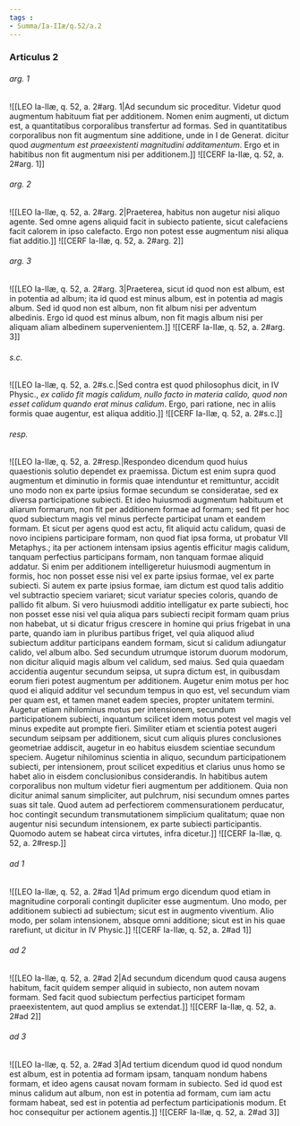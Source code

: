 ```yaml
---
tags : 
- Summa/Ia-IIæ/q.52/a.2
---
```


### Articulus 2

###### arg. 1
![[LEO Ia-IIæ, q. 52, a. 2#arg. 1|Ad secundum sic proceditur. Videtur quod augmentum habituum fiat per additionem. Nomen enim augmenti, ut dictum est, a quantitatibus corporalibus transfertur ad formas. Sed in quantitatibus corporalibus non fit augmentum sine additione, unde in I de Generat. dicitur quod *augmentum est praeexistenti magnitudini additamentum*. Ergo et in habitibus non fit augmentum nisi per additionem.]]
![[CERF Ia-IIæ, q. 52, a. 2#arg. 1]]

###### arg. 2
![[LEO Ia-IIæ, q. 52, a. 2#arg. 2|Praeterea, habitus non augetur nisi aliquo agente. Sed omne agens aliquid facit in subiecto patiente, sicut calefaciens facit calorem in ipso calefacto. Ergo non potest esse augmentum nisi aliqua fiat additio.]]
![[CERF Ia-IIæ, q. 52, a. 2#arg. 2]]

###### arg. 3
![[LEO Ia-IIæ, q. 52, a. 2#arg. 3|Praeterea, sicut id quod non est album, est in potentia ad album; ita id quod est minus album, est in potentia ad magis album. Sed id quod non est album, non fit album nisi per adventum albedinis. Ergo id quod est minus album, non fit magis album nisi per aliquam aliam albedinem supervenientem.]]
![[CERF Ia-IIæ, q. 52, a. 2#arg. 3]]

###### s.c.
![[LEO Ia-IIæ, q. 52, a. 2#s.c.|Sed contra est quod philosophus dicit, in IV Physic., *ex calido fit magis calidum, nullo facto in materia calido, quod non esset calidum quando erat minus calidum*. Ergo, pari ratione, nec in aliis formis quae augentur, est aliqua additio.]]
![[CERF Ia-IIæ, q. 52, a. 2#s.c.]]

###### resp.
![[LEO Ia-IIæ, q. 52, a. 2#resp.|Respondeo dicendum quod huius quaestionis solutio dependet ex praemissa. Dictum est enim supra quod augmentum et diminutio in formis quae intenduntur et remittuntur, accidit uno modo non ex parte ipsius formae secundum se consideratae, sed ex diversa participatione subiecti. Et ideo huiusmodi augmentum habituum et aliarum formarum, non fit per additionem formae ad formam; sed fit per hoc quod subiectum magis vel minus perfecte participat unam et eandem formam. Et sicut per agens quod est actu, fit aliquid actu calidum, quasi de novo incipiens participare formam, non quod fiat ipsa forma, ut probatur VII Metaphys.; ita per actionem intensam ipsius agentis efficitur magis calidum, tanquam perfectius participans formam, non tanquam formae aliquid addatur. Si enim per additionem intelligeretur huiusmodi augmentum in formis, hoc non posset esse nisi vel ex parte ipsius formae, vel ex parte subiecti. Si autem ex parte ipsius formae, iam dictum est quod talis additio vel subtractio speciem variaret; sicut variatur species coloris, quando de pallido fit album. Si vero huiusmodi additio intelligatur ex parte subiecti, hoc non posset esse nisi vel quia aliqua pars subiecti recipit formam quam prius non habebat, ut si dicatur frigus crescere in homine qui prius frigebat in una parte, quando iam in pluribus partibus friget, vel quia aliquod aliud subiectum additur participans eandem formam, sicut si calidum adiungatur calido, vel album albo. Sed secundum utrumque istorum duorum modorum, non dicitur aliquid magis album vel calidum, sed maius. Sed quia quaedam accidentia augentur secundum seipsa, ut supra dictum est, in quibusdam eorum fieri potest augmentum per additionem. Augetur enim motus per hoc quod ei aliquid additur vel secundum tempus in quo est, vel secundum viam per quam est, et tamen manet eadem species, propter unitatem termini. Augetur etiam nihilominus motus per intensionem, secundum participationem subiecti, inquantum scilicet idem motus potest vel magis vel minus expedite aut prompte fieri. Similiter etiam et scientia potest augeri secundum seipsam per additionem, sicut cum aliquis plures conclusiones geometriae addiscit, augetur in eo habitus eiusdem scientiae secundum speciem. Augetur nihilominus scientia in aliquo, secundum participationem subiecti, per intensionem, prout scilicet expeditius et clarius unus homo se habet alio in eisdem conclusionibus considerandis. In habitibus autem corporalibus non multum videtur fieri augmentum per additionem. Quia non dicitur animal sanum simpliciter, aut pulchrum, nisi secundum omnes partes suas sit tale. Quod autem ad perfectiorem commensurationem perducatur, hoc contingit secundum transmutationem simplicium qualitatum; quae non augentur nisi secundum intensionem, ex parte subiecti participantis. Quomodo autem se habeat circa virtutes, infra dicetur.]]
![[CERF Ia-IIæ, q. 52, a. 2#resp.]]

###### ad 1
![[LEO Ia-IIæ, q. 52, a. 2#ad 1|Ad primum ergo dicendum quod etiam in magnitudine corporali contingit dupliciter esse augmentum. Uno modo, per additionem subiecti ad subiectum; sicut est in augmento viventium. Alio modo, per solam intensionem, absque omni additione; sicut est in his quae rarefiunt, ut dicitur in IV Physic.]]
![[CERF Ia-IIæ, q. 52, a. 2#ad 1]]

###### ad 2
![[LEO Ia-IIæ, q. 52, a. 2#ad 2|Ad secundum dicendum quod causa augens habitum, facit quidem semper aliquid in subiecto, non autem novam formam. Sed facit quod subiectum perfectius participet formam praeexistentem, aut quod amplius se extendat.]]
![[CERF Ia-IIæ, q. 52, a. 2#ad 2]]

###### ad 3
![[LEO Ia-IIæ, q. 52, a. 2#ad 3|Ad tertium dicendum quod id quod nondum est album, est in potentia ad formam ipsam, tanquam nondum habens formam, et ideo agens causat novam formam in subiecto. Sed id quod est minus calidum aut album, non est in potentia ad formam, cum iam actu formam habeat, sed est in potentia ad perfectum participationis modum. Et hoc consequitur per actionem agentis.]]
![[CERF Ia-IIæ, q. 52, a. 2#ad 3]]

